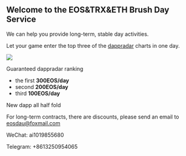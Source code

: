 ## Welcome to the EOS&TRX&ETH Brush Day Service

We can help you provide long-term, stable day activities.

Let your game enter the top three of the [dappradar](https://dappradar.com/eos-dapps) charts in one day.

![](http://ww1.sinaimg.cn/large/cfc08357gy1fw8wmynbr1j224q17ck1n.jpg)

Guaranteed dappradar ranking

- the first **300EOS/day**
- second **200EOS/day**
- third **100EOS/day**

New dapp all half fold

For long-term contracts, there are discounts, please send an email to eosdau@foxmail.com

WeChat: ai1019855680

Telegram: +8613250954065
